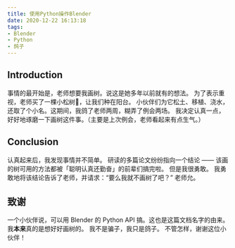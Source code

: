 ```yaml
---
title: 使用Python操作Blender
date: 2020-12-22 16:13:18
tags: 
- Blender
- Python
- 鸽子
---
```


## Introduction

事情的最开始是，老师想要我画树。说这是她多年以前就有的想法。
为了表示重视，老师买了一棵小松树🌲，让我们种在阳台。
小伙伴们为它松土、移植、浇水，还取了个小名。这期间，我鸽了老师两周，糊弄了例会两场。
我决定认真一点，好好地琢磨一下画树这件事。（主要是上次例会，老师看起来有点生气。）

## Conclusion

认真起来后，我发现事情并不简单。
研读的多篇论文纷纷指向一个结论 —— 该画的树可用的方法都被「聪明认真还勤奋」的前辈们搞完啦。
但是我很勇敢。
我勇敢地将该结论告诉了老师，并请求：“要么我就不画树了吧？”
老师允。

## 致谢

一个小伙伴说，可以用 Blender 的 Python API 搞。这也是这篇文档名字的由来。我**本来**真的是想好好画树的。
我不是骗子，我只是鸽子。
不管怎样，谢谢这位小伙伴！
